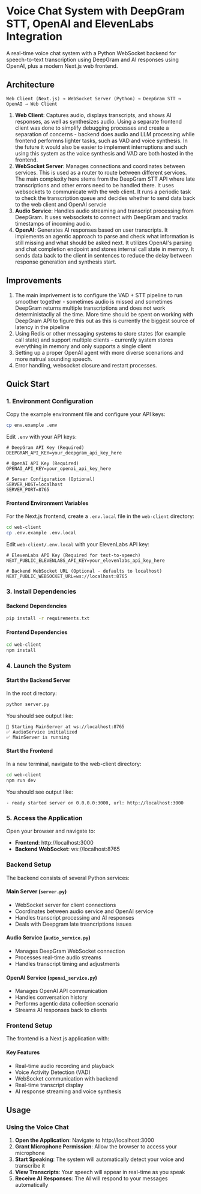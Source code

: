# Voice Chat System with DeepGram STT, OpenAI and ElevenLabs Integration

A real-time voice chat system with a Python WebSocket backend for speech-to-text transcription using DeepGram and AI responses using OpenAI, plus a modern Next.js web frontend.

## Architecture

```
Web Client (Next.js) → WebSocket Server (Python) → DeepGram STT → OpenAI → Web Client
```

1. **Web Client**: Captures audio, displays transcripts, and shows AI responses, as well as synthesizes audio. Using a separate frontend client was done to simplify debugging processes and create a separation of concerns - backend does audio and LLM processing while frontend performns lighter tasks, such as VAD and voice synthesis. In the future it would also be easier to implement interruptions and such using this system as the voice synthesis and VAD are both hosted in the frontend.
2. **WebSocket Server**: Manages connections and coordinates between services. This is used as a router to route between different services. The main complexity here stems from the DeepGram STT API where late transcriptions and other errors need to be handled there. It uses websockets to communicate with the web client.
It runs a periodic task to check the transcription queue and decides whether to send data back to the web client and OpenAI servcie
3. **Audio Service**: Handles audio streaming and transcript processing from DeepGram. It uses websockets to connect with DeepGram and tracks timestamps of incoming audio.
4. **OpenAI**: Generates AI responses based on user transcripts. It implements an agentic approach to parse and check what information is still missing and what should be asked next. It utilizes OpenAI's parsing and chat completion endpoint and stores internal call state in memory. It sends data back to the client in sentences to reduce the delay between response generation and synthesis start.

## Improvements

1. The main imprivement is to configure the VAD + STT pipeline to run smoother together - sometimes audio is missed and sometimes DeepGram returns multiple transcriptions and does not work deterministaclly all the time. More time should be spent on working with DeepGram API to figure this out as this is currently the biggest source of latency in the pipeline
2. Using Redis or other messaging systems to store states (for example call state) and support multiple clients - currently system stores everything in memory and only supports a single client
3. Setting up a proper OpenAI agent with more diverse scenarions and more natrual sounding speech.
4. Error handling, websocket closure and restart processes.

## Quick Start

### 1. Environment Configuration

Copy the example environment file and configure your API keys:

```bash
cp env.example .env
```

Edit `.env` with your API keys:

```env
# DeepGram API Key (Required)
DEEPGRAM_API_KEY=your_deepgram_api_key_here

# OpenAI API Key (Required)
OPENAI_API_KEY=your_openai_api_key_here

# Server Configuration (Optional)
SERVER_HOST=localhost
SERVER_PORT=8765
```

#### Frontend Environment Variables

For the Next.js frontend, create a `.env.local` file in the `web-client` directory:

```bash
cd web-client
cp .env.example .env.local
```

Edit `web-client/.env.local` with your ElevenLabs API key:

```env
# ElevenLabs API Key (Required for text-to-speech)
NEXT_PUBLIC_ELEVENLABS_API_KEY=your_elevenlabs_api_key_here

# Backend WebSocket URL (Optional - defaults to localhost)
NEXT_PUBLIC_WEBSOCKET_URL=ws://localhost:8765
```

### 3. Install Dependencies

#### Backend Dependencies

```bash
pip install -r requirements.txt
```

#### Frontend Dependencies

```bash
cd web-client
npm install
```

### 4. Launch the System

#### Start the Backend Server

In the root directory:

```bash
python server.py
```

You should see output like:
```
🚀 Starting MainServer at ws://localhost:8765
✅ AudioService initialized
✅ MainServer is running
```

#### Start the Frontend

In a new terminal, navigate to the web-client directory:

```bash
cd web-client
npm run dev
```

You should see output like:
```
- ready started server on 0.0.0.0:3000, url: http://localhost:3000
```

### 5. Access the Application

Open your browser and navigate to:
- **Frontend**: http://localhost:3000
- **Backend WebSocket**: ws://localhost:8765

### Backend Setup

The backend consists of several Python services:

#### Main Server (`server.py`)
- WebSocket server for client connections
- Coordinates between audio service and OpenAI service
- Handles transcript processing and AI responses
- Deals with Deepgram late trasncriptions issues

#### Audio Service (`audio_service.py`)
- Manages DeepGram WebSocket connection
- Processes real-time audio streams
- Handles transcript timing and adjustments

#### OpenAI Service (`openai_service.py`)
- Manages OpenAI API communication
- Handles conversation history
- Performs agentic data collection scenario
- Streams AI responses back to clients

### Frontend Setup

The frontend is a Next.js application with:

#### Key Features
- Real-time audio recording and playback
- Voice Activity Detection (VAD)
- WebSocket communication with backend
- Real-time transcript display
- AI response streaming and voice synthesis

## Usage

### Using the Voice Chat

1. **Open the Application**: Navigate to http://localhost:3000
2. **Grant Microphone Permission**: Allow the browser to access your microphone
3. **Start Speaking**: The system will automatically detect your voice and transcribe it
4. **View Transcripts**: Your speech will appear in real-time as you speak
5. **Receive AI Responses**: The AI will respond to your messages automatically
